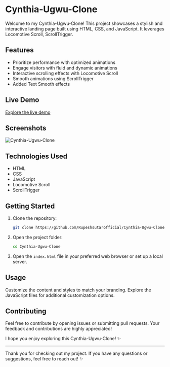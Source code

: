 # Cynthia-Ugwu-Clone

Welcome to my Cynthia-Ugwu-Clone! This project showcases a stylish and interactive landing page built using HTML, CSS, and JavaScript. It leverages Locomotive Scroll, ScrollTrigger.

## Features

- Prioritize performance with optimized animations
- Engage visitors with fluid and dynamic animations
- Interactive scrolling effects with Locomotive Scroll
- Smooth animations using ScrollTrigger
- Added Text Smooth effects

## Live Demo

[Explore the live demo](https://rupeshsutarofficial.github.io/Cynthia-Ugwu-Clone/)

## Screenshots

![Cynthia-Ugwu-Clone](https://github.com/Rupeshsutarofficial/Cynthia-Ugwu-Clone/assets/146075201/3fba9cd9-b6fb-47c4-9d87-162aa2c03f7d)

## Technologies Used

- HTML
- CSS
- JavaScript
- Locomotive Scroll
- ScrollTrigger

## Getting Started

1. Clone the repository:
    ```bash
    git clone https://github.com/Rupeshsutarofficial/Cynthia-Ugwu-Clone
    ```

2. Open the project folder:
    ```bash
    cd Cynthia-Ugwu-Clone
    ```

3. Open the `index.html` file in your preferred web browser or set up a local server.

## Usage

Customize the content and styles to match your branding. Explore the JavaScript files for additional customization options.

## Contributing

Feel free to contribute by opening issues or submitting pull requests. Your feedback and contributions are highly appreciated!




I hope you enjoy exploring this Cynthia-Ugwu-Clone! ✨

---

Thank you for checking out my project. If you have any questions or suggestions, feel free to reach out! ✨
